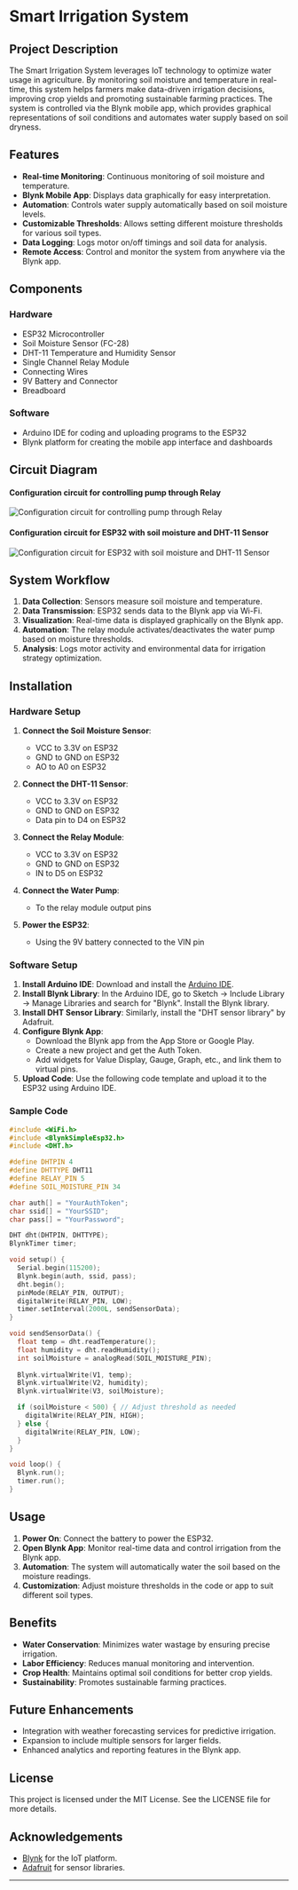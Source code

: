 # Smart Irrigation System

## Project Description

The Smart Irrigation System leverages IoT technology to optimize water usage in agriculture. By monitoring soil moisture and temperature in real-time, this system helps farmers make data-driven irrigation decisions, improving crop yields and promoting sustainable farming practices. The system is controlled via the Blynk mobile app, which provides graphical representations of soil conditions and automates water supply based on soil dryness.

## Features
- **Real-time Monitoring**: Continuous monitoring of soil moisture and temperature.
- **Blynk Mobile App**: Displays data graphically for easy interpretation.
- **Automation**: Controls water supply automatically based on soil moisture levels.
- **Customizable Thresholds**: Allows setting different moisture thresholds for various soil types.
- **Data Logging**: Logs motor on/off timings and soil data for analysis.
- **Remote Access**: Control and monitor the system from anywhere via the Blynk app.

## Components

### Hardware
- ESP32 Microcontroller
- Soil Moisture Sensor (FC-28)
- DHT-11 Temperature and Humidity Sensor
- Single Channel Relay Module
- Connecting Wires
- 9V Battery and Connector
- Breadboard

### Software
- Arduino IDE for coding and uploading programs to the ESP32
- Blynk platform for creating the mobile app interface and dashboards

## Circuit Diagram
#### Configuration circuit for controlling pump through Relay
![Configuration circuit for controlling pump through Relay](https://github.com/AnupranithaSenthilkumar/Smart-Irrigation-System/assets/162324840/af824552-e0fe-43c9-9fa6-1729a5692379)
#### Configuration circuit for ESP32 with soil moisture and DHT-11 Sensor
![Configuration circuit for ESP32 with soil moisture and DHT-11 Sensor](https://github.com/AnupranithaSenthilkumar/Smart-Irrigation-System/assets/162324840/e9ccb9a0-2166-4c09-b146-61cc0802ec3b)

## System Workflow
1. **Data Collection**: Sensors measure soil moisture and temperature.
2. **Data Transmission**: ESP32 sends data to the Blynk app via Wi-Fi.
3. **Visualization**: Real-time data is displayed graphically on the Blynk app.
4. **Automation**: The relay module activates/deactivates the water pump based on moisture thresholds.
5. **Analysis**: Logs motor activity and environmental data for irrigation strategy optimization.

## Installation

### Hardware Setup
1. **Connect the Soil Moisture Sensor**:
   - VCC to 3.3V on ESP32
   - GND to GND on ESP32
   - AO to A0 on ESP32

2. **Connect the DHT-11 Sensor**:
   - VCC to 3.3V on ESP32
   - GND to GND on ESP32
   - Data pin to D4 on ESP32

3. **Connect the Relay Module**:
   - VCC to 3.3V on ESP32
   - GND to GND on ESP32
   - IN to D5 on ESP32

4. **Connect the Water Pump**:
   - To the relay module output pins

5. **Power the ESP32**:
   - Using the 9V battery connected to the VIN pin

### Software Setup
1. **Install Arduino IDE**: Download and install the [Arduino IDE](https://www.arduino.cc/en/Main/Software).
2. **Install Blynk Library**: In the Arduino IDE, go to Sketch -> Include Library -> Manage Libraries and search for "Blynk". Install the Blynk library.
3. **Install DHT Sensor Library**: Similarly, install the "DHT sensor library" by Adafruit.
4. **Configure Blynk App**: 
   - Download the Blynk app from the App Store or Google Play.
   - Create a new project and get the Auth Token.
   - Add widgets for Value Display, Gauge, Graph, etc., and link them to virtual pins.
5. **Upload Code**: Use the following code template and upload it to the ESP32 using Arduino IDE.

### Sample Code
```cpp
#include <WiFi.h>
#include <BlynkSimpleEsp32.h>
#include <DHT.h>

#define DHTPIN 4
#define DHTTYPE DHT11
#define RELAY_PIN 5
#define SOIL_MOISTURE_PIN 34

char auth[] = "YourAuthToken";
char ssid[] = "YourSSID";
char pass[] = "YourPassword";

DHT dht(DHTPIN, DHTTYPE);
BlynkTimer timer;

void setup() {
  Serial.begin(115200);
  Blynk.begin(auth, ssid, pass);
  dht.begin();
  pinMode(RELAY_PIN, OUTPUT);
  digitalWrite(RELAY_PIN, LOW);
  timer.setInterval(2000L, sendSensorData);
}

void sendSensorData() {
  float temp = dht.readTemperature();
  float humidity = dht.readHumidity();
  int soilMoisture = analogRead(SOIL_MOISTURE_PIN);
  
  Blynk.virtualWrite(V1, temp);
  Blynk.virtualWrite(V2, humidity);
  Blynk.virtualWrite(V3, soilMoisture);

  if (soilMoisture < 500) { // Adjust threshold as needed
    digitalWrite(RELAY_PIN, HIGH);
  } else {
    digitalWrite(RELAY_PIN, LOW);
  }
}

void loop() {
  Blynk.run();
  timer.run();
}
```

## Usage
1. **Power On**: Connect the battery to power the ESP32.
2. **Open Blynk App**: Monitor real-time data and control irrigation from the Blynk app.
3. **Automation**: The system will automatically water the soil based on the moisture readings.
4. **Customization**: Adjust moisture thresholds in the code or app to suit different soil types.

## Benefits
- **Water Conservation**: Minimizes water wastage by ensuring precise irrigation.
- **Labor Efficiency**: Reduces manual monitoring and intervention.
- **Crop Health**: Maintains optimal soil conditions for better crop yields.
- **Sustainability**: Promotes sustainable farming practices.

## Future Enhancements
- Integration with weather forecasting services for predictive irrigation.
- Expansion to include multiple sensors for larger fields.
- Enhanced analytics and reporting features in the Blynk app.

## License
This project is licensed under the MIT License. See the LICENSE file for more details.

## Acknowledgements
- [Blynk](https://blynk.io/) for the IoT platform.
- [Adafruit](https://www.adafruit.com/) for sensor libraries.

---

